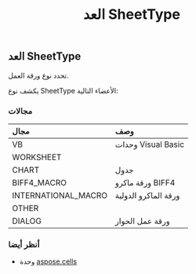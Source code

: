 ﻿---
title: العد SheetType
second_title: Aspose.Cells for Python via .NET API المراجع
description:
type: docs
weight: 2460
url: /ar/python-net/aspose.cells/sheettype/
is_root: false
---
##  العد SheetType
تحدد نوع ورقة العمل.



يكشف نوع SheetType الأعضاء التالية:

###  مجالات
| مجال| وصف|
| :- | :- |
| VB | وحدات Visual Basic|
| WORKSHEET |  |
| CHART | جدول|
| BIFF4_MACRO | ورقة ماكرو BIFF4|
| INTERNATIONAL_MACRO | ورقة الماكرو الدولية|
| OTHER |  |
| DIALOG |ورقة عمل الحوار|



###  أنظر أيضا
* وحدة [aspose.cells](..)
